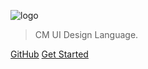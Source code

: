 ![logo](https://s3.cn-north-1.amazonaws.com.cn/cm-prod-bucket/web/assets/img/cm-logo-white.png)

<!-- # CMUI -->

> CM UI Design Language.

<!-- * Simple and lightweight (~12kb gzipped)
* Multiple themes
* Not build static html files -->

[GitHub](https://github.com/wolfstark/cmui/)
[Get Started](#CMUI)
